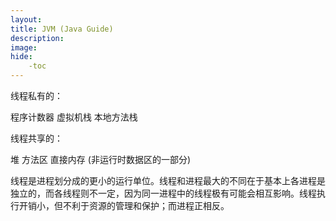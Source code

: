 ```yaml
---
layout: 
title: JVM (Java Guide)
description: 
image: 
hide:
    -toc
---
```

线程私有的：

程序计数器
虚拟机栈
本地方法栈

线程共享的：

堆
方法区
直接内存 (非运行时数据区的一部分)

线程是进程划分成的更小的运行单位。线程和进程最大的不同在于基本上各进程是独立的，而各线程则不一定，因为同一进程中的线程极有可能会相互影响。线程执行开销小，但不利于资源的管理和保护；而进程正相反。

